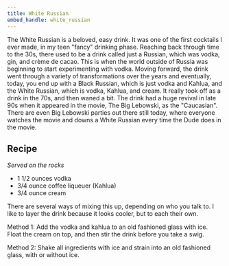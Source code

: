 ```yaml
---
title: White Russian
embed_handle: white_russian
---
```


<amp-img width="640" height="427" layout="responsive" src="/assets/images/white-russian.png"></amp-img>

The White Russian is a beloved, easy drink. It was one of the first cocktails I ever made, in my teen "fancy" drinking phase.&nbsp;Reaching back through time to the 30s, there used to be a drink called just a Russian, which was vodka, gin, and crème de cacao. This is when the world outside of Russia was beginning to start experimenting with vodka. Moving forward, the drink went through a variety of transformations over the years and eventually, today, you end up with a Black Russian, which is just vodka and Kahlua, and the White Russian, which is vodka, Kahlua, and cream. It really took off as a drink in the 70s, and then waned a bit. The drink had a huge revival in&nbsp;late 90s when it appeared in the movie, The Big Lebowski, as the "Caucasian". There are even Big Lebowski parties out there still today, where everyone watches the movie and downs a White Russian every time the Dude does in the movie.

## Recipe

*Served on the rocks*

- 1 1/2 ounces vodka
- 3/4 ounce coffee liqueuer (Kahlua)
- 3/4 ounce cream

There are several ways of mixing this up, depending on who you talk to. I like to layer the drink because it looks cooler, but to each their own.

Method 1: Add the vodka and kahlua to an old fashioned glass with ice. Float the cream on top, and then stir the drink before you take a swig.

Method 2: Shake all ingredients with ice and strain into an old fashioned glass, with or without ice.